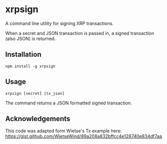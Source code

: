 xrpsign
=======

A command line utility for signing XRP transactions.

When a secret and JSON transaction is passed in, a signed transaction (also JSON) is returned.

## Installation

```
npm install -g xrpsign
```

## Usage

```
xrpsign [secret] [tx_json]
```

The command returns a JSON formatted signed transaction.

## Acknowledgements

This code was adapted form Wietse's Tx example here: 
https://gist.github.com/WietseWind/89a208a832bffcc4e128740e834df7aa
